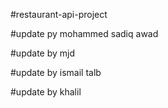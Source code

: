 #restaurant-api-project  
 
#update py mohammed sadiq awad 
 
#update by mjd 
 
#update by ismail talb 

#update by khalil
